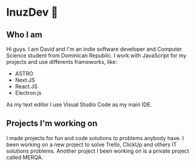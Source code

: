 # InuzDev 🐾

## Who I am

Hi guys. I am David and I'm an indie software developer and Computer Science student from Dominican Republic. I work with JavaScript for my projects and use differents frameworks, like:
* ASTRO
* Next.JS
* React.JS
* Electron.js

As my text editor I use Visual Studio Code as my main IDE.

## Projects I'm working on

I made projects for fun and code solutions to problems anybody have. I been working on a new project to solve Trello, ClickUp and others IT solutions problems. Another project I been working on is a private project called MERQA.
